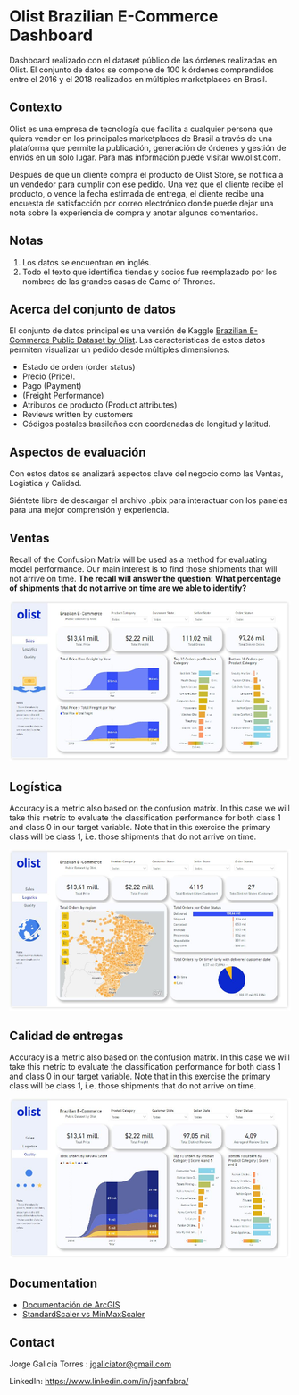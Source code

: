 # Olist Brazilian E-Commerce Dashboard
Dashboard realizado con el dataset público de las órdenes realizadas en Olist. El conjunto de datos se compone de 100 k órdenes comprendidos entre el 2016 y el 2018 realizados en múltiples marketplaces en Brasil.

## Contexto

Olist es una empresa de tecnología que facilita a cualquier persona que quiera vender en los principales marketplaces de Brasil a través de una plataforma que permite la publicación, generación de órdenes y gestión de enviós en un solo lugar. Para mas información puede visitar ww.olist.com.

Después de que un cliente compra el producto de Olist Store, se notifica a un vendedor para cumplir con ese pedido. Una vez que el cliente recibe el producto, o vence la fecha estimada de entrega, el cliente recibe una encuesta de satisfacción por correo electrónico donde puede dejar una nota sobre la experiencia de compra y anotar algunos comentarios.


## Notas

1. Los datos se encuentran en inglés.
2. Todo el texto que identifica tiendas y socios fue reemplazado por los nombres de las grandes casas de Game of Thrones.

## Acerca del conjunto de datos

El conjunto de datos principal es una versión de Kaggle [Brazilian E-Commerce Public Dataset by Olist](https://www.kaggle.com/datasets/olistbr/brazilian-ecommerce). 
Las características de estos datos permiten visualizar un pedido desde múltiples dimensiones.


* Estado de orden (order status)
* Precio (Price).
* Pago (Payment)
* (Freight Performance)
* Atributos de producto (Product attributes)
* Reviews written by customers
* Códigos postales brasileños con coordenadas de longitud y latitud.



## Aspectos de evaluación

Con estos datos se analizará aspectos clave del negocio como las Ventas, Logistica y Calidad.

Siéntete libre de descargar el archivo .pbix para interactuar con los paneles para una mejor comprensión y experiencia.

## Ventas

Recall of the Confusion Matrix will be used as a method for evaluating model performance. Our main interest is to find those shipments that will not arrive on time. **The recall will answer the question: 
What percentage of shipments that do not arrive on time are we able to identify?**


![image](_src/olist1.JPG)<br>

## Logística

Accuracy is a metric also based on the confusion matrix. In this case we will take this metric to evaluate the classification performance for both class 1 and class
0 in our target variable. Note that in this exercise the primary class will be class 1, i.e. those shipments that do not arrive on time.

![image](_src/olist2.JPG)<br>


## Calidad de entregas

Accuracy is a metric also based on the confusion matrix. In this case we will take this metric to evaluate the classification performance for both class 1 and class
0 in our target variable. Note that in this exercise the primary class will be class 1, i.e. those shipments that do not arrive on time.

![image](_src/olist3.JPG)<br>



## Documentation

* [Documentación de ArcGIS](https://doc.arcgis.com/es/)
* [StandardScaler vs MinMaxScaler](https://stackoverflow.com/questions/61255108/python-numpy-ravel-function-not-flattening-array)


## Contact

Jorge Galicia Torres : jgaliciator@gmail.com

LinkedIn: https://www.linkedin.com/in/jeanfabra/
